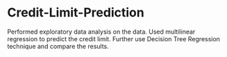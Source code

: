 # Credit-Limit-Prediction
Performed exploratory data analysis on the data. Used multilinear regression to predict the
credit limit. Further use Decision Tree Regression technique and compare the
results.
